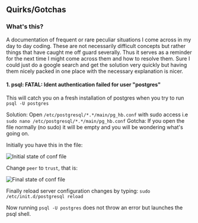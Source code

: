 ## Quirks/Gotchas

### What's this?

A documentation of frequent or rare peculiar situations I come across in my day to day coding. These are not necessarily difficult concepts but rather things that have caught me off guard severally. Thus it serves as a reminder for the next time I might come across them and how to resolve them. Sure I could just do a google search and get the solution very quickly but having them nicely packed in one place with the necessary explanation is nicer.

#### 1. psql: FATAL:  Ident authentication failed for user "postgres"

This will catch you on a fresh installation of postgres when you try to run `psql -U postgres`

Solution: Open `/etc/postgresql/*.*/main/pg_hb.conf` with sudo access i.e `sudo nano /etc/postgresql/*.*/main/pg_hb.conf`
 Gotcha: If you open the file normally (no sudo) it will be empty and you will be wondering what's going on.
 
 Initially you have this in the file:
 
 ![Initial state of conf file](/home/musembi/Pictures/peer-fin.png  "Initial state of pg_hba.conf file")
 
Change `peer` to `trust`, that is:

![Final state of conf file](/home/musembi/Pictures/pg_hba-trust.png  "Final state of pg_hba.conf file")

Finally reload server configuration changes by typing: `sudo /etc/init.d/postgresql reload`

Now running `psql -U postgres` does not throw an error but launches the psql shell.